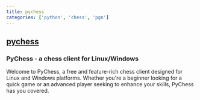 ```yaml
---
title: pychess
categories: ['python', 'chess', 'pgn']
---
```

## [pychess](https://github.com/pychess/pychess)

### PyChess - a chess client for Linux/Windows

Welcome to PyChess, a free and feature-rich chess client designed for Linux and Windows platforms. Whether you're a beginner looking for a quick game or an advanced player seeking to enhance your skills, PyChess has you covered.
